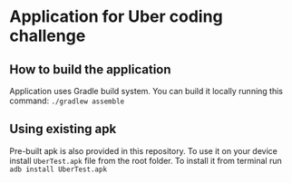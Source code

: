 # Application for Uber coding challenge

## How to build the application
Application uses Gradle build system. You can build it locally running this command: 
`./gradlew assemble`

## Using existing apk 
Pre-built apk is also provided in this repository. To use it on your device install `UberTest.apk` file from the root folder.
To install it from terminal run `adb install UberTest.apk`
